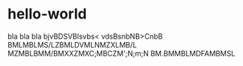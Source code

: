 # hello-world
bla bla bla
bjvBDSVBlsvbs<
vdsBsnbNB>CnbB
BMLMBLMS/LZBMLDVMLNMZXLMB/L
MZMBLBMM/BMXXZMXC;MBCZM';N;m;N
BM.BMMBLMDFAMBMSL
